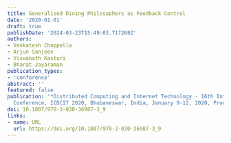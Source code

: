 ```yaml
---
title: Generalised Dining Philosophers as Feedback Control
date: '2020-01-01'
draft: true
publishDate: '2024-03-23T15:49:03.717268Z'
authors:
- Venkatesh Choppella
- Arjun Sanjeev
- Viswanath Kasturi
- Bharat Jayaraman
publication_types:
- 'conference'
abstract: ''
featured: false
publication: '*Distributed Computing and Internet Technology - 16th International
  Conference, ICDCIT 2020, Bhubaneswar, India, January 9-12, 2020, Proceedings*'
doi: 10.1007/978-3-030-36987-3_9
links:
- name: URL
  url: https://doi.org/10.1007/978-3-030-36987-3_9
---
```



